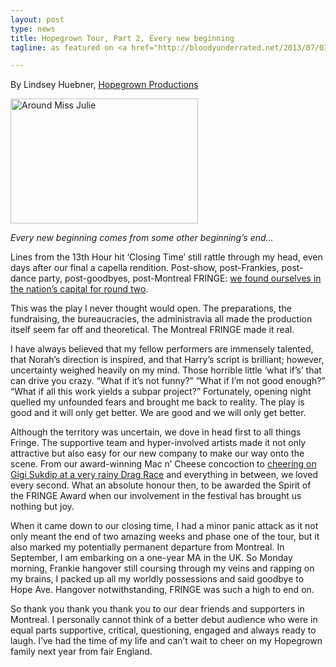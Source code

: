 ```yaml
---
layout: post
type: news
title: Hopegrown Tour, Part 2, Every new beginning
tagline: as featured on <a href="http://bloodyunderrated.net/2013/07/03/hopegrown-tour-part-2-every-new-beginning/">Bloody Underrated</a>

---
```

<p>By Lindsey Huebner, <a href="http://www.hopegrown.ca/">Hopegrown Productions</a></p>

<p><img width="300" height="200" class="aligncenter size-medium wp-image-8529" alt="Around Miss Julie" src="https://bloodyunderrated.files.wordpress.com/2013/07/around-miss-julie.jpg?w=300&amp;h=200"></p>

<p><em>Every new beginning comes from some other beginning’s end…</em></p>

<p>Lines from the 13th Hour hit ‘Closing Time’ still rattle through my head, even days after our final a capella rendition. Post-show, post-Frankies, post-dance party, post-goodbyes, post-Montreal FRINGE: <a href="http://ottawafringe.com/tickets/around-miss-julie/">we found ourselves in the nation’s capital for round two</a>.</p>

<p>This was the play I never thought would open. The preparations, the fundraising, the bureaucracies, the administravia all made the production itself seem far off and theoretical. The Montreal FRINGE made it real.</p>

<p>I have always believed that my fellow performers are immensely talented, that Norah’s direction is inspired, and that Harry’s script is brilliant; however, uncertainty weighed heavily on my mind. Those horrible little ‘what if’s’ that can drive you crazy. “What if it’s not funny?” “What if I’m not good enough?” “What if all this work yields a subpar project?” Fortunately, opening night quelled my unfounded fears and brought me back to reality. The play is good and it will only get better. We are good and we will only get better.</p>

<p>Although the territory was uncertain, we dove in head first to all things Fringe. The supportive team and hyper-involved artists made it not only attractive but also easy for our new company to make our way onto the scene. From our award-winning Mac n’ Cheese concoction to <a href="http://www.flickr.com/photos/cindylopez/9125058315/in/set-72157634305306904/">cheering on Gigi Sukdip at a very rainy Drag Race</a> and everything in between, we loved every second. What an absolute honour then, to be awarded the Spirit of the FRINGE Award when our involvement in the festival has brought us nothing but joy.</p>

<p>When it came down to our closing time, I had a minor panic attack as it not only meant the end of two amazing weeks and phase one of the tour, but it also marked my potentially permanent departure from Montreal. In September, I am embarking on a one-year MA in the UK. So Monday morning, Frankie hangover still coursing through my veins and rapping on my brains, I packed up all my worldly possessions and said goodbye to Hope Ave. Hangover notwithstanding, FRINGE was such a high to end on.</p>

<p>So thank you thank you thank you to our dear friends and supporters in Montreal. I personally cannot think of a better debut audience who were in equal parts supportive, critical, questioning, engaged and always ready to laugh. I’ve had the time of my life and can’t wait to cheer on my Hopegrown family next year from fair England.</p>

